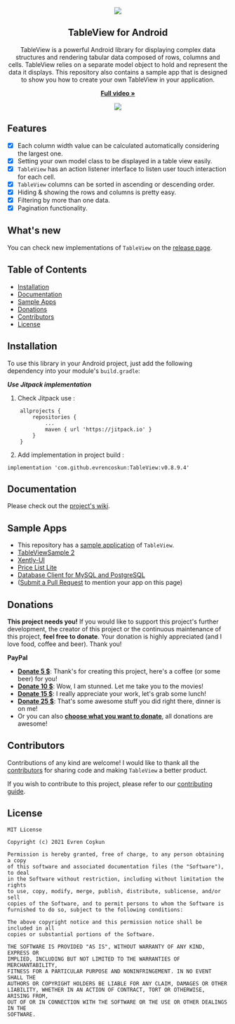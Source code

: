 <div align="center">
    <img src="https://raw.githubusercontent.com/evrencoskun/TableViewSample/master/art/Logo-5.png" >
    <h2>TableView for Android</h2>
    <p align="center">
        <p>TableView is a powerful Android library for displaying complex data structures and rendering tabular data composed of rows, columns and cells. 
           TableView relies on a separate model object to hold and represent the data it displays. This repository also contains a sample app that is
           designed to show you how to create your own TableView in your application.</p>        
        <a href="https://youtu.be/1DWFIqrqrPk">
            <b> Full video »</b>
        </a>
    </p>

</div>

<p align="center">
    <a href="https://youtu.be/1DWFIqrqrPk">
      <img src="https://raw.githubusercontent.com/evrencoskun/TableViewSample/master/art/TableView-0_8_5_1_2.gif">
    </a>
</p>

## Features

  - [x] Each column width value can be calculated automatically considering the largest one.
  - [x] Setting your own model class to be displayed in a table view easily.
  - [x] `TableView` has an action listener interface to listen user touch interaction for each cell.
  - [x] `TableView` columns can be sorted in ascending or descending order.
  - [x] Hiding & showing the rows and columns is pretty easy.
  - [x] Filtering by more than one data.
  - [x] Pagination functionality.

## What's new

You can check new implementations of `TableView` on the [release page](https://github.com/evrencoskun/TableView/releases).
  
## Table of Contents

  - [Installation](#installation)
  - [Documentation](#documentation)
  - [Sample Apps](#sample-apps)
  - [Donations](#donations)
  - [Contributors](#contributors)
  - [License](#license)

## Installation

To use this library in your Android project, just add the following dependency into your module's `build.gradle`:

***Use Jitpack implementation***

1. Check Jitpack use : 
```
	allprojects {
		repositories {
			...
			maven { url 'https://jitpack.io' }
		}
	}
```

2. Add implementation in project build :
```
implementation 'com.github.evrencoskun:TableView:v0.8.9.4'
```

## Documentation 

Please check out the [project's wiki](https://github.com/evrencoskun/TableView/wiki).

## Sample Apps

- This repository has a [sample application](https://github.com/evrencoskun/TableView/tree/master/app) of `TableView`.
- [TableViewSample 2](https://github.com/evrencoskun/TableViewSample2)
- [Xently-UI](https://github.com/ajharry69/Xently-UI)
- [Price List Lite](https://pricelistlite.isolpro.in)
- [Database Client for MySQL and PostgreSQL](https://play.google.com/store/apps/details?id=dev.dhruv.databaseclient)
- ([Submit a Pull Request](https://github.com/evrencoskun/TableView/compare) to mention your app on this page)

## Donations

**This project needs you!** If you would like to support this project's further development, the creator of this project or the continuous maintenance of this project, **feel free to donate**. Your donation is highly appreciated (and I love food, coffee and beer). Thank you!

**PayPal**

- [**Donate 5 $**](https://www.paypal.me/evrencoshkun): Thank's for creating this project, here's a coffee (or some beer) for you!
- [**Donate 10 $**](https://www.paypal.me/evrencoshkun): Wow, I am stunned. Let me take you to the movies!
- [**Donate 15 $**](https://www.paypal.me/evrencoshkun): I really appreciate your work, let's grab some lunch!
- [**Donate 25 $**](https://www.paypal.me/evrencoshkun): That's some awesome stuff you did right there, dinner is on me!
- Or you can also [**choose what you want to donate**](https://www.paypal.me/evrencoshkun), all donations are awesome!

## Contributors

Contributions of any kind are welcome! I would like to thank all the [contributors](https://github.com/evrencoskun/TableView/graphs/contributors) for sharing code and
making `TableView` a better product.

If you wish to contribute to this project, please refer to our [contributing guide](.github/CONTRIBUTING.md).

## License

```
MIT License

Copyright (c) 2021 Evren Coşkun

Permission is hereby granted, free of charge, to any person obtaining a copy
of this software and associated documentation files (the "Software"), to deal
in the Software without restriction, including without limitation the rights
to use, copy, modify, merge, publish, distribute, sublicense, and/or sell
copies of the Software, and to permit persons to whom the Software is
furnished to do so, subject to the following conditions:

The above copyright notice and this permission notice shall be included in all
copies or substantial portions of the Software.

THE SOFTWARE IS PROVIDED "AS IS", WITHOUT WARRANTY OF ANY KIND, EXPRESS OR
IMPLIED, INCLUDING BUT NOT LIMITED TO THE WARRANTIES OF MERCHANTABILITY,
FITNESS FOR A PARTICULAR PURPOSE AND NONINFRINGEMENT. IN NO EVENT SHALL THE
AUTHORS OR COPYRIGHT HOLDERS BE LIABLE FOR ANY CLAIM, DAMAGES OR OTHER
LIABILITY, WHETHER IN AN ACTION OF CONTRACT, TORT OR OTHERWISE, ARISING FROM,
OUT OF OR IN CONNECTION WITH THE SOFTWARE OR THE USE OR OTHER DEALINGS IN THE
SOFTWARE.
```

